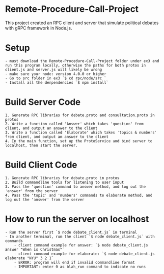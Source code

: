 # Remote-Procedure-Call-Project

This project created an RPC client and server that simulate political debates with gRPC framework in Node.js.

# Setup
	- must download the Remote-Procedure-Call-Project folder under ex3 and run this program locally, otherwise the paths for both protos in client.js and server.js will likely be wrong
	- make sure your node: version 4.0.0 or higher
	- Go to src folder in ex3 `$ cd rpc/node/src `
	- Install all the denpendencies `$ npm install`

# Build Server Code
	1. Generate RPC libraries for debate.proto and consultation.proto in protos
	2. Write a function called 'Answer' which takes 'question' from client, and output an answer to the client 
	3. Write a function called 'Elaborate' which takes 'topics & numbers' from client, and output an answer to the client 
	4. In the main function, set up the ProtoService and bind server to localhost, then start the server.

# Build Client Code
	1. Generate RPC libraries for debate.proto in protos
	2. Build commandline tools for listening to user input 
	3. Pass the 'question' command to answer method, and log out the 'answer' from the server
	4. Pass the 'topic' and 'numbers' commands to elaborate method, and log out the 'answer' from the server

# How to run the server on localhost
	- Run the server first `$ node debate_client.js` in terminal
	- In another terminal, run the client `$ node debate_client.js` with commands
		- client command example for answer: `$ node debate_client.js answer "When is Christmas"`
		- client command example for elaborate: `$ node debate_client.js elaborate "NYU" 3 2 1`
		- ERROR: program will end if invalid commandline format
		- IMPORTANT: enter 0 as blah_run command to indicate no runs
